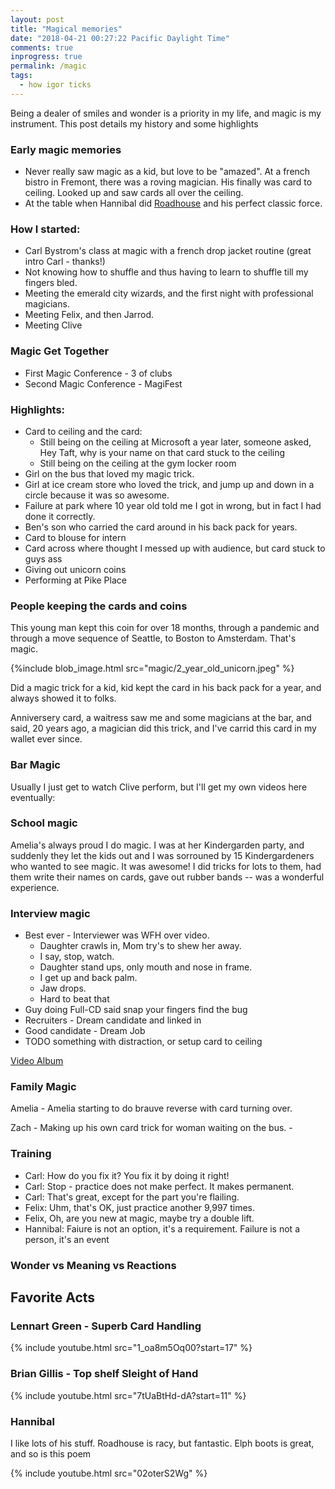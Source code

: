 ```yaml
---
layout: post
title: "Magical memories"
date: "2018-04-21 00:27:22 Pacific Daylight Time"
comments: true
inprogress: true
permalink: /magic
tags:
  - how igor ticks
---
```


Being a dealer of smiles and wonder is a priority in my life, and magic is my instrument. This post details my history and some highlights

### Early magic memories

- Never really saw magic as a kid, but love to be "amazed". At a french bistro in Fremont, there was a roving magician. His finally was card to ceiling. Looked up and saw cards all over the ceiling.
- At the table when Hannibal did [Roadhouse](https://www.youtube.com/watch?v=G1iaCcL9UDw) and his perfect classic force.

### How I started:

- Carl Bystrom's class at magic with a french drop jacket routine (great intro Carl - thanks!)
- Not knowing how to shuffle and thus having to learn to shuffle till my fingers bled.
- Meeting the emerald city wizards, and the first night with professional magicians.
- Meeting Felix, and then Jarrod.
- Meeting Clive

### Magic Get Together

- First Magic Conference - 3 of clubs
- Second Magic Conference - MagiFest

### Highlights:

- Card to ceiling and the card:
  - Still being on the ceiling at Microsoft a year later, someone asked, Hey Taft, why is your name on that card stuck to the ceiling
  - Still being on the ceiling at the gym locker room
- Girl on the bus that loved my magic trick.
- Girl at ice cream store who loved the trick, and jump up and down in a circle because it was so awesome.
- Failure at park where 10 year old told me I got in wrong, but in fact I had done it correctly.
- Ben's son who carried the card around in his back pack for years.
- Card to blouse for intern
- Card across where thought I messed up with audience, but card stuck to guys ass
- Giving out unicorn coins
- Performing at Pike Place

### People keeping the cards and coins

This young man kept this coin for over 18 months, through a pandemic and through a move sequence of Seattle, to Boston to Amsterdam. That's magic.

{%include blob_image.html src="magic/2_year_old_unicorn.jpeg" %}

Did a magic trick for a kid, kid kept the card in his back pack for a year, and always showed it to folks.

Anniversery card, a waitress saw me and some magicians at the bar, and said, 20 years ago, a magician did this trick, and I've carrid this card in my wallet ever since.

### Bar Magic

Usually I just get to watch Clive perform, but I'll get my own videos here eventually:

### School magic

Amelia's always proud I do magic. I was at her Kindergarden party, and suddenly they let the kids out and I was sorrouned by 15 Kindergardeners who wanted to see magic. It was awesome! I did tricks for lots to them, had them write their names on cards, gave out rubber bands -- was a wonderful experience.

### Interview magic

- Best ever - Interviewer was WFH over video.
  - Daughter crawls in, Mom try's to shew her away.
  - I say, stop, watch.
  - Daughter stand ups, only mouth and nose in frame.
  - I get up and back palm.
  - Jaw drops.
  - Hard to beat that
- Guy doing Full-CD said snap your fingers find the bug
- Recruiters - Dream candidate and linked in
- Good candidate - Dream Job
- TODO something with distraction, or setup card to ceiling

[Video Album](https://photos.app.goo.gl/HPrGV2Uum5EBgo8NA)

### Family Magic

Amelia - Amelia starting to do brauve reverse with card turning over.

Zach - Making up his own card trick for woman waiting on the bus. -

### Training

- Carl: How do you fix it? You fix it by doing it right!
- Carl: Stop - practice does not make perfect. It makes permanent.
- Carl: That's great, except for the part you're flailing.
- Felix: Uhm, that's OK, just practice another 9,997 times.
- Felix, Oh, are you new at magic, maybe try a double lift.
- Hannibal: Faiure is not an option, it's a requirement. Failure is not a person, it's an event

### Wonder vs Meaning vs Reactions

## Favorite Acts

### Lennart Green - Superb Card Handling

{% include youtube.html src="1_oa8m5Oq00?start=17" %}

### Brian Gillis - Top shelf Sleight of Hand

{% include youtube.html src="7tUaBtHd-dA?start=11" %}

### Hannibal

I like lots of his stuff. Roadhouse is racy, but fantastic. Elph boots is great, and so is this poem

{% include youtube.html src="02oterS2Wg" %}
